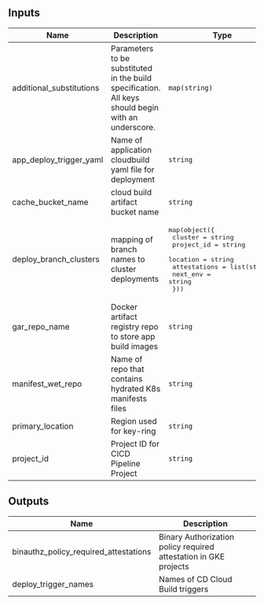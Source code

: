 <!-- BEGINNING OF PRE-COMMIT-TERRAFORM DOCS HOOK -->
## Inputs

| Name | Description | Type | Default | Required |
|------|-------------|------|---------|:--------:|
| additional\_substitutions | Parameters to be substituted in the build specification. All keys should begin with an underscore. | `map(string)` | `{}` | no |
| app\_deploy\_trigger\_yaml | Name of application cloudbuild yaml file for deployment | `string` | n/a | yes |
| cache\_bucket\_name | cloud build artifact bucket name | `string` | n/a | yes |
| deploy\_branch\_clusters | mapping of branch names to cluster deployments | <pre>map(object({<br>    cluster      = string<br>    project_id   = string<br>    location     = string<br>    attestations = list(string)<br>    next_env     = string<br>  }))</pre> | `{}` | no |
| gar\_repo\_name | Docker artifact registry repo to store app build images | `string` | n/a | yes |
| manifest\_wet\_repo | Name of repo that contains hydrated K8s manifests files | `string` | n/a | yes |
| primary\_location | Region used for key-ring | `string` | n/a | yes |
| project\_id | Project ID for CICD Pipeline Project | `string` | n/a | yes |

## Outputs

| Name | Description |
|------|-------------|
| binauthz\_policy\_required\_attestations | Binary Authorization policy required attestation in GKE projects |
| deploy\_trigger\_names | Names of CD Cloud Build triggers |

<!-- END OF PRE-COMMIT-TERRAFORM DOCS HOOK -->
